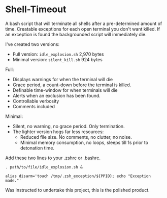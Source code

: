 # Shell-Timeout
A bash script that will terminate all shells after a pre-determined amount of time. 
Creatable exceptions for each open terminal you don't want killed. 
If an exception is found the backgrounded script will immediately die.

I've created two versions:

- Full version: `idle_explosion.sh` 2,970 bytes
- Minimal version: `silent_kill.sh` 924 bytes

Full:
- Displays warnings for when the terminal will die
- Grace period, a count-down before the terminal is killed.
- Definable time-window for when terminals will die
- Alerts when an exclusion has been found.  
- Controllable verbosity
- Comments included

Minimal:
- Silent, no warning, no grace period. Only termination.
- The lighter version hogs far less resources:  
    - Reduced file size. No comments, no clutter, no noise.
    - Minimal memory consumption, no loops, sleeps till 1s prior to detonation time.


Add these two lines to your .zshrc or .bashrc.

`. path/to/file/idle_explosion.sh &`

`alias disarm='touch /tmp/.zsh_exception/${PPID}; echo "Exception made."'`

Was instructed to undertake this project, this is the polished product. 
